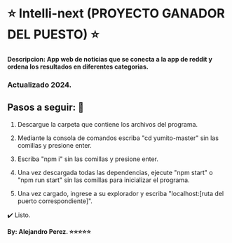 # ⭐ Intelli-next (PROYECTO GANADOR DEL PUESTO) ⭐
#### Descripcion: App web de noticias que se conecta a la app de reddit y ordena los resultados en diferentes categorias.
### Actualizado 2024.

## Pasos a seguir: 🚀

1. Descargue la carpeta que contiene los archivos del programa.

2. Mediante la consola de comandos escriba "cd yumito-master" sin las comillas y presione enter.

3. Escriba "npm i" sin las comillas y presione enter.

4. Una vez descargada todas las dependencias, ejecute "npm start" o "npm run start" sin las comillas para inicializar el programa.

5. Una vez cargado, ingrese a su explorador y escriba "localhost:[ruta del puerto correspondiente]".

✔️ Listo.

**By: Alejandro Perez. ⭐⭐⭐⭐⭐**
